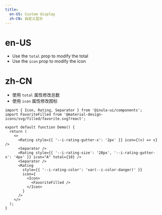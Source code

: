 ```yaml
---
title:
  en-US: Custom display
  zh-CN: 自定义显示
---
```


# en-US

- Use the `total` prop to modify the total
- Use the `icon` prop to modify the icon

# zh-CN

- 使用 `total` 属性修改总数
- 使用 `icon` 属性修改图标

```tsx
import { Icon, Rating, Separator } from '@inula-ui/components';
import FavoriteFilled from '@material-design-icons/svg/filled/favorite.svg?react';

export default function Demo() {
  return (
    <>
      <Rating style={{ '--i-rating-gutter-x': '2px' }} icon={(v) => v} />
      <Separator />
      <Rating style={{ '--i-rating-size': '28px', '--i-rating-gutter-x': '4px' }} icon="A" total={10} />
      <Separator />
      <Rating
        style={{ '--i-rating-color': 'var(--i-color-danger)' }}
        icon={
          <Icon>
            <FavoriteFilled />
          </Icon>
        }
      />
    </>
  );
}
```
